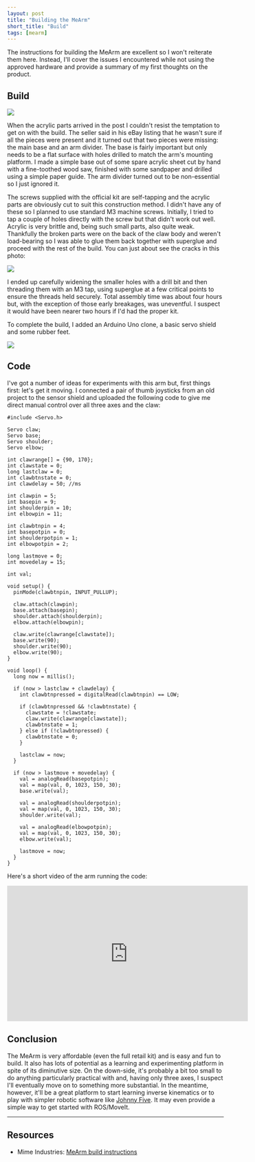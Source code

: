 ```yaml
---
layout: post
title: "Building the MeArm"
short_title: "Build"
tags: [mearm]
---
```


The instructions for building the MeArm are excellent so I won't reiterate them here.  Instead, I'll cover the issues I encountered while not using the approved hardware and provide a summary of my first thoughts on the product.

## Build

![](/images/mearm/IMG_0387.tn.jpg)

When the acrylic parts arrived in the post I couldn't resist the temptation to get on with the build.  The seller said in his eBay listing that he wasn't sure if all the pieces were present and it turned out that two pieces were missing: the main base and an arm divider.  The base is fairly important but only needs to be a flat surface with holes drilled to match the arm's mounting platform.  I made a simple base out of some spare acrylic sheet cut by hand with a fine-toothed wood saw, finished with some sandpaper and drilled using a simple paper guide.  The arm divider turned out to be non-essential so I just ignored it.

The screws supplied with the official kit are self-tapping and the acrylic parts are obviously cut to suit this construction method.  I didn't have any of these so I planned to use standard M3 machine screws.  Initially, I tried to tap a couple of holes directly with the screw but that didn't work out well.  Acrylic is very brittle and, being such small parts, also quite weak.  Thankfully the broken parts were on the back of the claw body and weren't load-bearing so I was able to glue them back together with superglue and proceed with the rest of the build.  You can just about see the cracks in this photo:

![](/images/mearm/IMG_0388.tn.jpg)

I ended up carefully widening the smaller holes with a drill bit and then threading them with an M3 tap, using superglue at a few critical points to ensure the threads held securely.  Total assembly time was about four hours but, with the exception of those early breakages, was uneventful.  I suspect it would have been nearer two hours if I'd had the proper kit.

To complete the build, I added an Arduino Uno clone, a basic servo shield and some rubber feet.

![](/images/mearm/IMG_0390.tn.jpg)

## Code

I've got a number of ideas for experiments with this arm but, first things first: let's get it moving.  I connected a pair of thumb joysticks from an old project to the sensor shield and uploaded the following code to give me direct manual control over all three axes and the claw:

    #include <Servo.h>

    Servo claw;
    Servo base;
    Servo shoulder;
    Servo elbow;

    int clawrange[] = {90, 170};
    int clawstate = 0;
    long lastclaw = 0;
    int clawbtnstate = 0;
    int clawdelay = 50; //ms

    int clawpin = 5;
    int basepin = 9;
    int shoulderpin = 10;
    int elbowpin = 11;

    int clawbtnpin = 4;
    int basepotpin = 0;
    int shoulderpotpin = 1;
    int elbowpotpin = 2;

    long lastmove = 0;
    int movedelay = 15;

    int val;

    void setup() {
      pinMode(clawbtnpin, INPUT_PULLUP);

      claw.attach(clawpin);
      base.attach(basepin);
      shoulder.attach(shoulderpin);
      elbow.attach(elbowpin);

      claw.write(clawrange[clawstate]);
      base.write(90);
      shoulder.write(90);
      elbow.write(90);
    }

    void loop() {
      long now = millis();

      if (now > lastclaw + clawdelay) {
        int clawbtnpressed = digitalRead(clawbtnpin) == LOW;

        if (clawbtnpressed && !clawbtnstate) {
          clawstate = !clawstate;
          claw.write(clawrange[clawstate]);
          clawbtnstate = 1;
        } else if (!clawbtnpressed) {
          clawbtnstate = 0;
        }

        lastclaw = now;
      }

      if (now > lastmove + movedelay) {
        val = analogRead(basepotpin);
        val = map(val, 0, 1023, 150, 30);
        base.write(val);

        val = analogRead(shoulderpotpin);
        val = map(val, 0, 1023, 150, 30);
        shoulder.write(val);

        val = analogRead(elbowpotpin);
        val = map(val, 0, 1023, 150, 30);
        elbow.write(val);

        lastmove = now;
      }
    }

Here's a short video of the arm running the code:

<div class="text-center">
    <iframe width="560" height="315" frameborder="0" allowfullscreen
        src="https://www.youtube.com/embed/A5EQpD-6trU?rel=0"></iframe>
</div>

## Conclusion

The MeArm is very affordable (even the full retail kit) and is easy and fun to build.  It also has lots of potential as a learning and experimenting platform in spite of its diminutive size.  On the down-side, it's probably a bit too small to do anything particularly practical with and, having only three axes, I suspect I'll eventually move on to something more substantial.  In the meantime, however, it'll be a great platform to start learning inverse kinematics or to play with simpler robotic software like [Johnny Five](http://johnny-five.io).  It may even provide a simple way to get started with ROS/MoveIt.

___

## Resources

 * Mime Industries: [MeArm build instructions](http://learn.mime.co.uk/docs/building-the-mearm-maker/)
